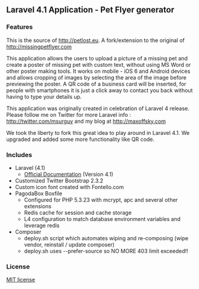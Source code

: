 ## Laravel 4.1 Application - Pet Flyer generator

### Features

This is the source of http://petlost.eu.  A fork/extension to the original of http://missingpetflyer.com

This application allows the users to upload a picture of a missing pet and create a poster of missing pet with custom text, without using MS Word or other poster making tools. 
It works on mobile - iOS 6 and Android devices and allows cropping of images by selecting the area of the image before previewing the poster.
A QR code of a business card will be inserted, for people with smartphones it is just a click away to contact you back without having to type your details up.

This application was originally created in celebration of Laravel 4 release. Please follow me on Twitter for more Laravel info : http://twitter.com/msurguy and my blog at http://maxoffsky.com 

We took the liberty to fork this great idea to play around in Laravel 4.1.  We upgraded and added some more functionality like QR code.

### Includes

- Laravel (4.1)
	- [Official Documentation](http://laravel.com) (Version 4.1)
- Customized Twitter Bootstrap 2.3.2
- Custom icon font created with Fontello.com
- PagodaBox Boxfile
	- Configured for PHP 5.3.23 with mcrypt, apc and several other extensions
	- Redis cache for session and cache storage
 	- L4 configuration to match database environment variables and leverage redis
- Composer
 	- deploy.sh script which automates wiping and re-composing (wipe vendor, reinstall / update composer)
 	- deploy.sh uses --prefer-source so NO MORE 403 limit exceeded!!

### License

[MIT license](http://opensource.org/licenses/MIT)
